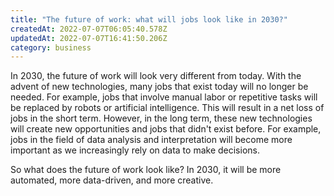 ```yaml
---
title: "The future of work: what will jobs look like in 2030?"
createdAt: 2022-07-07T06:05:40.578Z
updatedAt: 2022-07-07T16:41:50.206Z
category: business
---
```


In 2030, the future of work will look very different from today. With the advent of new technologies, many jobs that exist today will no longer be needed. For example, jobs that involve manual labor or repetitive tasks will be replaced by robots or artificial intelligence. This will result in a net loss of jobs in the short term. However, in the long term, these new technologies will create new opportunities and jobs that didn't exist before. For example, jobs in the field of data analysis and interpretation will become more important as we increasingly rely on data to make decisions.

So what does the future of work look like? In 2030, it will be more automated, more data-driven, and more creative.
